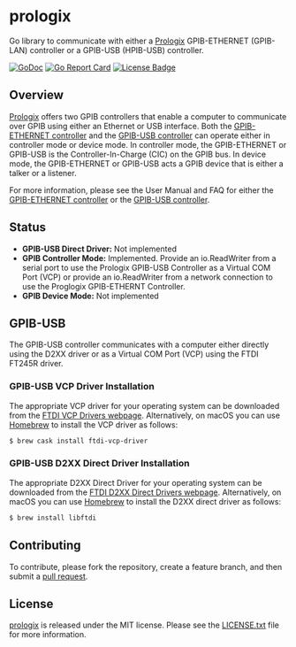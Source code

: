 # prologix

Go library to communicate with either a [Prologix][prologix-web] GPIB-ETHERNET
(GPIB-LAN) controller or a GPIB-USB (HPIB-USB) controller.

[![GoDoc][godoc badge]][godoc link]
[![Go Report Card][report badge]][report card]
[![License Badge][license badge]][LICENSE.txt]


## Overview

[Prologix][prologix-web] offers two GPIB controllers that enable a computer to
communicate over GPIB using either an Ethernet or USB interface. Both the
[GPIB-ETHERNET controller][gpib-ethernet] and the [GPIB-USB
controller][gpib-usb] can operate either in controller mode or device mode. In
controller mode, the GPIB-ETHERNET or GPIB-USB is the Controller-In-Charge
(CIC) on the GPIB bus. In device mode, the GPIB-ETHERNET or GPIB-USB acts a
GPIB device that is either a talker or a listener.

For more information, please see the User Manual and FAQ for either the
[GPIB-ETHERNET controller][gpib-ethernet] or the [GPIB-USB
controller][gpib-usb].


## Status

- **GPIB-USB Direct Driver:** Not implemented
- **GPIB Controller Mode:** Implemented. Provide an io.ReadWriter from a serial
  port to use the Prologix GPIB-USB Controller as a Virtual COM Port (VCP) or
  provide an io.ReadWriter from a network connection to use the Proglogix
  GPIB-ETHERNT Controller.
- **GPIB Device Mode:** Not implemented


## GPIB-USB

The GPIB-USB controller communicates with a computer either directly using the
D2XX driver or as a Virtual COM Port (VCP) using the FTDI FT245R driver.

### GPIB-USB VCP Driver Installation

The appropriate VCP driver for your operating system can be downloaded from the
[FTDI VCP Drivers webpage][ftdi-vcp-drivers]. Alternatively, on macOS you can use
[Homebrew][] to install the VCP driver as follows:

```bash
$ brew cask install ftdi-vcp-driver
```

### GPIB-USB D2XX Direct Driver Installation

The appropriate D2XX Direct Driver for your operating system can be downloaded
from the [FTDI D2XX Direct Drivers webpage][ftdi-d2xx-drivers]. Alternatively,
on macOS you can use [Homebrew][] to install the D2XX direct driver as follows:

```bash
$ brew install libftdi
```


## Contributing

To contribute, please fork the repository, create a feature branch, and then
submit a [pull request][].


## License

[prologix][prologix] is released under the MIT license. Please see the
[LICENSE.txt][] file for more information.


[ftdi-d2xx-drivers]: https://www.ftdichip.com/Drivers/D2XX.htm
[ftdi-vcp-drivers]: https://www.ftdichip.com/Drivers/VCP.htm
[godoc badge]: https://godoc.org/github.com/gotmc/prologix?status.svg
[godoc link]: https://godoc.org/github.com/gotmc/prologix
[gpib-ethernet]: http://prologix.biz/gpib-ethernet-controller.html
[gpib-usb]: http://prologix.biz/gpib-usb-controller.html
[homebrew]: https://brew.sh/
[LICENSE.txt]: https://github.com/gotmc/prologix/blob/master/LICENSE.txt
[license badge]: https://img.shields.io/badge/license-MIT-blue.svg
[prologix]: https://github.com/gotmc/prologix
[prologix-web]: http://prologix.biz/
[pull request]: https://help.github.com/articles/using-pull-requests
[report badge]: https://goreportcard.com/badge/github.com/gotmc/prologix
[report card]: https://goreportcard.com/report/github.com/gotmc/prologix
